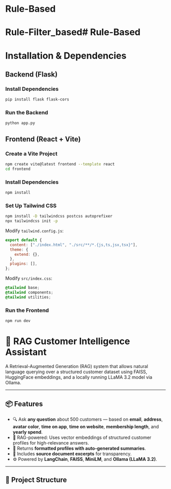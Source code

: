 # Rule-Based
# Rule-Filter_based# Rule-Based
# Installation & Dependencies

## Backend (Flask)

### Install Dependencies
```sh
pip install flask flask-cors
```

### Run the Backend
```sh
python app.py
```

## Frontend (React + Vite)

### Create a Vite Project
```sh
npm create vite@latest frontend --template react
cd frontend
```

### Install Dependencies
```sh
npm install
```

### Set Up Tailwind CSS
```sh
npm install -D tailwindcss postcss autoprefixer
npx tailwindcss init -p
```

Modify `tailwind.config.js`:
```js
export default {
  content: ["./index.html", "./src/**/*.{js,ts,jsx,tsx}"],
  theme: {
    extend: {},
  },
  plugins: [],
};
```

Modify `src/index.css`:
```css
@tailwind base;
@tailwind components;
@tailwind utilities;
```

### Run the Frontend
```sh
npm run dev

```
# 🧠 RAG Customer Intelligence Assistant

A Retrieval-Augmented Generation (RAG) system that allows natural language querying over a structured customer dataset using FAISS, HuggingFace embeddings, and a locally running LLaMA 3.2 model via Ollama.

---

## 📦 Features

- 🔍 Ask **any question** about 500 customers — based on **email**, **address**, **avatar color**, **time on app**, **time on website**, **membership length**, and **yearly spend**.
- 🧠 RAG-powered: Uses vector embeddings of structured customer profiles for high-relevance answers.
- 📄 Returns **formatted profiles with auto-generated summaries**.
- 🧾 Includes **source document excerpts** for transparency.
- ⚙️ Powered by **LangChain**, **FAISS**, **MiniLM**, and **Ollama (LLaMA 3.2)**.

---

## 📁 Project Structure

